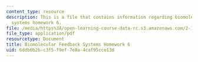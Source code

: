 ```yaml
---
content_type: resource
description: This is a file that contains information regarding biomolecular feedback
  systems homework 6.
file: /media/https%3A/open-learning-course-data-rc.s3.amazonaws.com/2-18-biomolecular-feedback-systems-spring-2015/6ddb0b2bc3f5f9ef7e8a4caf95cce13d_MIT2_18S15_Homework_6.pdf
file_type: application/pdf
resourcetype: Document
title: Biomolecular Feedback Systems Homework 6
uid: 6ddb0b2b-c3f5-f9ef-7e8a-4caf95cce13d
---
```

